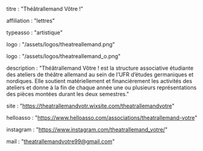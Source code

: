 titre : "Théâtrallemand Vôtre !"

affiliation : "lettres"

typeasso : "artistique"

logo : "/assets/logos/theatreallemand.png"

logo : "/assets/logos/theatreallemand_o.png"

description : "Théâtrallemand Vôtre ! est la structure associative étudiante des ateliers de théâtre allemand au sein de l’UFR d’études germaniques et nordiques. Elle soutient matériellement et financièrement les activités des ateliers et donne à la fin de chaque année une ou plusieurs représentations des pièces montées durant les deux semestres."

site : "https://theatrallemandvotr.wixsite.com/theatrallemandvotre"

helloasso : "https://www.helloasso.com/associations/theatrallemand-votre"

instagram : "https://www.instagram.com/theatrallemand_votre/"

mail : "theatrallemandvotre99@gmail.com"